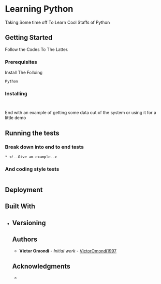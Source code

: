 # Learning Python

Taking Some time off To Learn Cool Staffs of Python

## Getting Started

Follow the Codes To The Latter.

### Prerequisites
Install The Folloing

```
Python 
```

### Installing

<!--A step by step series of examples that tell you how to get a development env running-->

<!--Say what the step will be-->

```

```

<!--And repeat-->

```

```

End with an example of getting some data out of the system or using it for a little demo

## Running the tests

<!--Explain how to run the automated tests for this system-->

### Break down into end to end tests

<!--Explain what these tests test and why-->

```
* <!--Give an example-->
```

### And coding style tests

<!--Explain what these tests test and why-->

```

```

## Deployment

<!--Add additional notes about how to deploy this on a live system-->

## Built With

* <!--[Dropwizard](http://www.dropwizard.io/1.0.2/docs/) - The web framework used
* [Maven](https://maven.apache.org/) - Dependency Management
* [ROME](https://rometools.github.io/rome/) - Used to generate RSS Feeds-->

## Contributing

<!--Please read [CONTRIBUTING.md](https://gist.github.com/PurpleBooth/b24679402957c63ec426) for details on our code of conduct, and the process for submitting pull requests to us.-->

## Versioning

<!--We use [SemVer](http://semver.org/) for versioning. For the versions available, see the [tags on this repository](https://github.com/your/project/tags). -->

## Authors

* **Victor Omondi** - *Initial work* - [VictorOmondi1997](https://github.com/VictorOmondi1997)

<!--See also the list of [contributors](https://github.com/your/project/contributors) who participated in this project.->

## License

<!--This project is licensed under the MIT License - see the [LICENSE.md](LICENSE.md) file for details-->

## Acknowledgments

* <!--Hat tip to anyone whose code was used
* Inspiration
* etc-->
